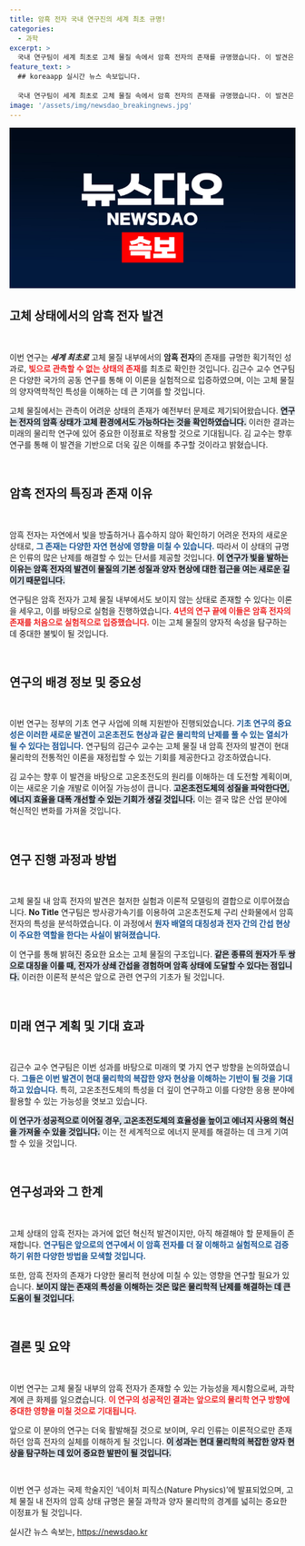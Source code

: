 ```yaml
---
title: 암흑 전자 국내 연구진의 세계 최초 규명!
categories:
  - 과학
excerpt: >
  국내 연구팀이 세계 최초로 고체 물질 속에서 암흑 전자의 존재를 규명했습니다. 이 발견은 빛을 흡수하지 않는 전자의 신비를 풀어 다양한 자연 현상의 비밀을 밝혀줄 열쇠가 될 것입니다. 과학의 새로운 지평을 여는 이 연구, 클릭해 자세히 알아보세요!
feature_text: >
  ## koreaapp 실시간 뉴스 속보입니다.

  국내 연구팀이 세계 최초로 고체 물질 속에서 암흑 전자의 존재를 규명했습니다. 이 발견은 빛을 흡수하지 않는 전자의 신비를 풀어 다양한 자연 현상의 비밀을 밝혀줄 열쇠가 될 것입니다. 과학의 새로운 지평을 여는 이 연구, 클릭해 자세히 알아보세요!
image: '/assets/img/newsdao_breakingnews.jpg'
---
```


<p><img src="/assets/img/newsdao_breakingnews.jpg" alt="koreaapp 속보" /></p>

<h2 data-ke-size="size26">고체 상태에서의 암흑 전자 발견</h2>

<p data-ke-size="size16">&nbsp;</p>

<p>이번 연구는 <strong><em>세계 최초로</em></strong> 고체 물질 내부에서의 <b>암흑 전자</b>의 존재를 규명한 획기적인 성과로, <b><span style="color: #ee2323;">빛으로 관측할 수 없는 상태의 존재</span></b>를 최초로 확인한 것입니다. 김근수 교수 연구팀은 다양한 국가의 공동 연구를 통해 이 이론을 실험적으로 입증하였으며, 이는 고체 물질의 양자역학적인 특성을 이해하는 데 큰 기여를 할 것입니다.</p>

<p>고체 물질에서는 관측이 어려운 상태의 존재가 예전부터 문제로 제기되어왔습니다. <b><span style="background-color: #21538527;">연구는 전자의 암흑 상태가 고체 환경에서도 가능하다는 것을 확인하였습니다.</span></b> 이러한 결과는 미래의 물리학 연구에 있어 중요한 이정표로 작용할 것으로 기대됩니다. 김 교수는 향후 연구를 통해 이 발견을 기반으로 더욱 깊은 이해를 추구할 것이라고 밝혔습니다.</p>

<p data-ke-size="size16">&nbsp;</p>

<h2 data-ke-size="size26">암흑 전자의 특징과 존재 이유</h2>

<p data-ke-size="size16">&nbsp;</p>

<p>암흑 전자는 자연에서 빛을 방출하거나 흡수하지 않아 확인하기 어려운 전자의 새로운 상태로, <b><span style="color: #1a5490;">그 존재는 다양한 자연 현상에 영향을 미칠 수 있습니다.</span></b> 따라서 이 상태의 규명은 인류의 많은 난제를 해결할 수 있는 단서를 제공할 것입니다. <b><span style="background-color: #21538527;">이 연구가 빛을 발하는 이유는 암흑 전자의 발견이 물질의 기본 성질과 양자 현상에 대한 접근을 여는 새로운 길이기 때문입니다.</span></b></p>

<p>연구팀은 암흑 전자가 고체 물질 내부에서도 보이지 않는 상태로 존재할 수 있다는 이론을 세우고, 이를 바탕으로 실험을 진행하였습니다. <b><span style="color: #ee2323;">4년의 연구 끝에 이들은 암흑 전자의 존재를 처음으로 실험적으로 입증했습니다.</span></b> 이는 고체 물질의 양자적 속성을 탐구하는 데 중대한 불빛이 될 것입니다.</p>

<p data-ke-size="size16">&nbsp;</p>

<h2 data-ke-size="size26">연구의 배경 정보 및 중요성</h2>

<p data-ke-size="size16">&nbsp;</p>

<p>이번 연구는 정부의 기초 연구 사업에 의해 지원받아 진행되었습니다. <b><span style="color: #1a5490;">기초 연구의 중요성은 이러한 새로운 발견이 고온초전도 현상과 같은 물리학의 난제를 풀 수 있는 열쇠가 될 수 있다는 점입니다.</span></b> 연구팀의 김근수 교수는 고체 물질 내 암흑 전자의 발견이 현대 물리학의 전통적인 이론을 재정립할 수 있는 기회를 제공한다고 강조하였습니다.</p>

<p>김 교수는 향후 이 발견을 바탕으로 고온초전도의 원리를 이해하는 데 도전할 계획이며, 이는 새로운 기술 개발로 이어질 가능성이 큽니다. <b><span style="background-color: #21538527;">고온초전도체의 성질을 파악한다면, 에너지 효율을 대폭 개선할 수 있는 기회가 생길 것입니다.</span></b> 이는 결국 많은 산업 분야에 혁신적인 변화를 가져올 것입니다.</p>

<p data-ke-size="size16">&nbsp;</p>

<h2 data-ke-size="size26">연구 진행 과정과 방법</h2>

<p data-ke-size="size16">&nbsp;</p>

<p>고체 물질 내 암흑 전자의 발견은 철저한 실험과 이론적 모델링의 결합으로 이루어졌습니다. <b>No Title</b> 연구팀은 방사광가속기를 이용하여 고온초전도체 구리 산화물에서 암흑 전자의 특성을 분석하였습니다. 이 과정에서 <b><span style="color: #1a5490;">원자 배열의 대칭성과 전자 간의 간섭 현상이 주요한 역할을 한다는 사실이 밝혀졌습니다.</span></b></p>

<p>이 연구를 통해 밝혀진 중요한 요소는 고체 물질의 구조입니다. <b><span style="background-color: #21538527;">같은 종류의 원자가 두 쌍으로 대칭을 이룰 때, 전자가 상쇄 간섭을 경험하며 암흑 상태에 도달할 수 있다는 점입니다.</span></b> 이러한 이론적 분석은 앞으로 관련 연구의 기초가 될 것입니다.</p>

<p data-ke-size="size16">&nbsp;</p>

<h2 data-ke-size="size26">미래 연구 계획 및 기대 효과</h2>

<p data-ke-size="size16">&nbsp;</p>

<p>김근수 교수 연구팀은 이번 성과를 바탕으로 미래의 몇 가지 연구 방향을 논의하였습니다. <b><span style="color: #1a5490;">그들은 이번 발견이 현대 물리학의 복잡한 양자 현상을 이해하는 기반이 될 것을 기대하고 있습니다.</span></b> 특히, 고온초전도체의 특성을 더 깊이 연구하고 이를 다양한 응용 분야에 활용할 수 있는 가능성을 엿보고 있습니다.</p>

<p><b><span style="background-color: #21538527;">이 연구가 성공적으로 이어질 경우, 고온초전도체의 효율성을 높이고 에너지 사용의 혁신을 가져올 수 있을 것입니다.</span></b> 이는 전 세계적으로 에너지 문제를 해결하는 데 크게 기여할 수 있을 것입니다.</p>

<p data-ke-size="size16">&nbsp;</p>

<h2 data-ke-size="size26">연구성과와 그 한계</h2>

<p data-ke-size="size16">&nbsp;</p>

<p>고체 상태의 암흑 전자는 과거에 없던 혁신적 발견이지만, 아직 해결해야 할 문제들이 존재합니다. <b><span style="color: #1a5490;">연구팀은 앞으로의 연구에서 이 암흑 전자를 더 잘 이해하고 실험적으로 검증하기 위한 다양한 방법을 모색할 것입니다.</span></b></p>

<p>또한, 암흑 전자의 존재가 다양한 물리적 현상에 미칠 수 있는 영향을 연구할 필요가 있습니다. <b><span style="background-color: #21538527;">보이지 않는 존재의 특성을 이해하는 것은 많은 물리학적 난제를 해결하는 데 큰 도움이 될 것입니다.</span></b> </p>

<p data-ke-size="size16">&nbsp;</p>

<h2 data-ke-size="size26">결론 및 요약</h2>

<p data-ke-size="size16">&nbsp;</p>

<p>이번 연구는 고체 물질 내부의 암흑 전자가 존재할 수 있는 가능성을 제시함으로써, 과학계에 큰 화제를 일으켰습니다. <b><span style="color: #ee2323;">이 연구의 성공적인 결과는 앞으로의 물리학 연구 방향에 중대한 영향을 미칠 것으로 기대됩니다.</span></b> </p>

<p>앞으로 이 분야의 연구는 더욱 활발해질 것으로 보이며, 우리 인류는 이론적으로만 존재하던 암흑 전자의 실체를 이해하게 될 것입니다. <b><span style="background-color: #21538527;">이 성과는 현대 물리학의 복잡한 양자 현상을 탐구하는 데 있어 중요한 발판이 될 것입니다.</span></b> </p>

<p data-ke-size="size16">&nbsp;</p>

<p>이번 연구 성과는 국제 학술지인 ‘네이처 피직스(Nature Physics)’에 발표되었으며, 고체 물질 내 전자의 암흑 상태 규명은 물질 과학과 양자 물리학의 경계를 넓히는 중요한 이정표가 될 것입니다.</p>
실시간 뉴스 속보는, <a href="https://newsdao.kr" rel="dofollow">https://newsdao.kr</a>


